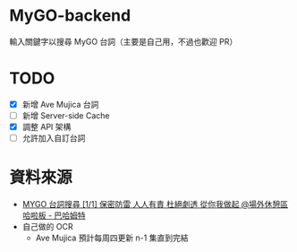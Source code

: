 # MyGO-backend

輸入關鍵字以搜尋 MyGO 台詞（主要是自己用，不過也歡迎 PR）

# TODO

- [x] 新增 Ave Mujica 台詞
- [ ] 新增 Server-side Cache
- [x] 調整 API 架構
- [ ] 允許加入自訂台詞

# 資料來源

- [MYGO 台詞搜尋 [1/1] 保密防雷 人人有責 杜絕劇透 從你我做起 @場外休憩區 哈啦板 - 巴哈姆特](https://forum.gamer.com.tw/C.php?bsn=60076&snA=8240452)
- 自己做的 OCR
  - Ave Mujica 預計每周四更新 n-1 集直到完結
